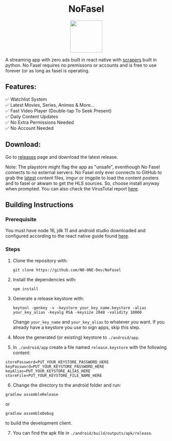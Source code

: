 <h1 align="center">NoFasel</h1>

<p align="center" >
<img src="https://i.imgur.com/NvLCO9U.png" width="100px" height="100px">
</p>

A streaming app with zero ads built in react native with [scrapers](https://github.com/N0-0NE-Dev/no-fasel-scrapers) built in python. No Fasel requires no premissons or accounts and is free to use forever (or as long as fasel is operating.

## Features:

✅ Watchlist System
<br />
✅ Latest Movies, Series, Animes & More...
<br />
✅ Fast Video Player (Double-tap To Seek Present)
<br />
✅ Daily Content Updates
<br />
✅ No Extra Permissions Needed
<br />
✅ No Account Needed

## Download:

Go to [releases](https://github.com/N0-0NE-Dev/no-fasel/releases) page and download the latest release.

Note: The playstore might flag the app as "unsafe", eventhough No Fasel connects to no external servers. No Fasel only ever connects to GitHub to grab the [latest](https://github.com/N0-0NE-Dev/no-fasel-scrapers/tree/main/output) content files, imgur or imgpile to load the content posters and to fasel or akwam to get the HLS sources. So, choose install anyway when prompted. You can also check the VirusTotal report [here](https://www.virustotal.com/gui/file/47db01d2ed0aaf16812474aafa754e553dc7423e2b0bd3f0676cf9d9bf066fd6/behavior).

## Building Instructions

### Prerequisite

You must have node 16, jdk 11 and android studio downloaded and configured according to the react native guide found [here](https://reactnative.dev/docs/environment-setup).

### Steps

1. Clone the repository with:<br />

   ```
   git clone https://github.com/N0-0NE-Dev/NoFasel
   ```

2. Install the dependencies with:<br />

   ```
   npm install
   ```

3. Generate a release keystore with:<br />

   ```
   keytool -genkey -v -keystore your_key_name.keystore -alias your_key_alias -keyalg RSA -keysize 2048 -validity 10000
   ```

   Change `your_key_name` and `your_key_alias` to whatever you want. If you already have a keystore you use to sign apps, skip this step.

4. Move the generated (or existing) keystore to `./android/app`.

5. In `./android/app` create a file named `release.keystore` with the following content:

```
storePassword=PUT_YOUR_KEYSTORE_PASSWORD_HERE
keyPassword=PUT_YOUR_KEYSTORE_PASSWORD_HERE
keyAlias=PUT_YOUR_KEYSTORE_ALIAS_HERE
storeFile=PUT_YOUR_KEYSTORE_FILE_NAME_HERE
```

6. Change the directory to the android folder and run:<br />

```
gradlew assembleRelease
```

or

```
gradlew assembleDebug
```

to build the development client.

7. You can find the apk file in `./android/build/outputs/apk/release`.

